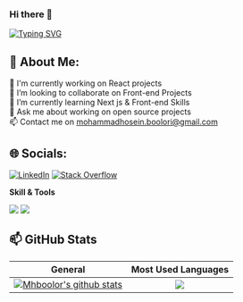 ### Hi there 👋

[![Typing SVG](https://readme-typing-svg.demolab.com?font=Fira+Code&weight=500&size=25&pause=1000&color=2ED1BB&width=750&height=60&lines=Welcome+To+MohammadHosein+Bolori's+GitHub+Profile)](https://git.io/typing-svg)

<!--
**mhboolor/mhboolor** is a ✨ _special_ ✨ repository because its `README.md` (this file) appears on your GitHub profile.

Here are some ideas to get you started:

- 🔭 I’m currently working on ...
- 🌱 I’m currently learning ...
- 👯 I’m looking to collaborate on ...
- 🤔 I’m looking for help with ...
- 💬 Ask me about ...
- 📫 How to reach me: ...
- 😄 Pronouns: ...
- ⚡ Fun fact: ...
-->
## 💫 About Me:
🔭 I'm currently working on React projects<br>
👯 I’m looking to collaborate on Front-end Projects<br>
🌱 I’m currently learning Next js & Front-end Skills<br>
💬 Ask me about working on open source projects<br>
📫 Contact me on mohammadhosein.boolori@gmail.com<br>

## 🌐 Socials:
[![LinkedIn](https://img.shields.io/badge/LinkedIn-%230077B5.svg?logo=linkedin&logoColor=white)](https://linkedin.com/in/mh-bolori) 
[![Stack Overflow](https://img.shields.io/badge/-Stackoverflow-FE7A16?logo=stack-overflow&logoColor=white)](https://stackoverflow.com/users/19960121/bolori) 

**Skill & Tools**
  <p>
  <img src="https://skillicons.dev/icons?i=js,html,css,react,bootstrap,firebase" />
  <img src="https://skillicons.dev/icons?i=redux,sass,vite,tailwind,git,github" />
  </p>

  ## 📫 GitHub Stats
| General         | Most Used Languages |
|--------------|:-----:|
| <a href="https://github.com/Mhboolor/Mhboolor"><img align="center" src="https://github-readme-stats.vercel.app/api?username=Mhboolor&count_private=true&show_icons=true&include_all_commits=true&theme=blue-green&hide_border=true" alt="Mhboolor's github stats" /></a>  |   <a href="https://github.com/Mhboolor/Mhboolor"><img align="center" src="https://github-readme-stats.vercel.app/api/top-langs/?username=Mhboolor&langs_count=5" /></a> |        

